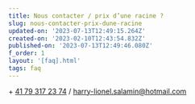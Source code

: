 ```yaml
---
title: Nous contacter / prix d’une racine ?
slug: nous-contacter-prix-dune-racine
updated-on: '2023-07-13T12:49:15.264Z'
created-on: '2023-02-10T12:43:54.832Z'
published-on: '2023-07-13T12:49:46.080Z'
f_order: 1
layout: '[faq].html'
tags: faq
---
```


\+ [41 79 317 23 74](tel:+41793172374) / [harry-lionel.salamin@hotmail.com](mailto:harry-lionel.salamin@hotmail.com)
